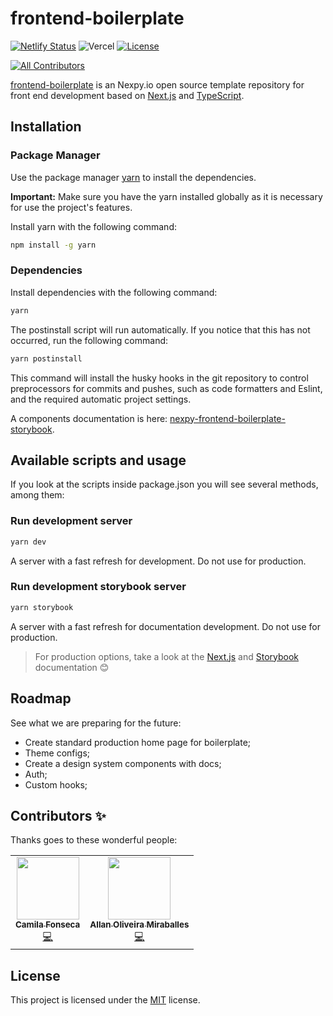 # frontend-boilerplate

[![Netlify Status](https://api.netlify.com/api/v1/badges/3e48b52d-4edf-4bb9-bdb3-bff075a249b9/deploy-status)](https://app.netlify.com/sites/nexpy-frontend-boilerplate-storybook/deploys)
![Vercel](https://therealsujitk-vercel-badge.vercel.app/?app=nexpy-frontend-boilerplate)
[![License](https://img.shields.io/github/license/nexpy-io/frontend-boilerplate?style=flat)](https://github.com/nexpy-io/frontend-boilerplate/blob/main/LICENSE)

<!-- prettier-ignore-start -->
<!-- ALL-CONTRIBUTORS-BADGE:START - Do not remove or modify this section -->
[![All Contributors](https://img.shields.io/badge/all_contributors-2-orange.svg?style=flat-square)](#contributors-)
<!-- ALL-CONTRIBUTORS-BADGE:END -->
<!-- prettier-ignore-end -->

[frontend-boilerplate](https://github.com/nexpy-io/frontend-boilerplate) is an Nexpy.io open source template repository for front end development based on [Next.js](https://github.com/vercel/next.js) and [TypeScript](https://github.com/microsoft/TypeScript).

## Installation

### Package Manager

Use the package manager [yarn](https://yarnpkg.com/getting-started/install) to install the dependencies.

**Important:** Make sure you have the yarn installed globally as it is necessary for use the project's features.

Install yarn with the following command:

```sh
npm install -g yarn
```

### Dependencies

Install dependencies with the following command:

```sh
yarn
```

The postinstall script will run automatically. If you notice that this has not occurred, run the following command:

```sh
yarn postinstall
```

This command will install the husky hooks in the git repository to control preprocessors for commits and pushes, such as code formatters and Eslint, and the required automatic project settings.

A components documentation is here: [nexpy-frontend-boilerplate-storybook](https://nexpy-frontend-boilerplate-storybook.netlify.app/).

## Available scripts and usage

If you look at the scripts inside package.json you will see several methods, among them:

### Run development server

```sh
yarn dev
```

A server with a fast refresh for development. Do not use for production.

### Run development storybook server

```sh
yarn storybook
```

A server with a fast refresh for documentation development. Do not use for production.

> For production options, take a look at the [Next.js](https://github.com/vercel/next.js) and [Storybook](https://storybook.js.org/docs/) documentation :blush:

## Roadmap

See what we are preparing for the future:

- Create standard production home page for boilerplate;
- Theme configs;
- Create a design system components with docs;
- Auth;
- Custom hooks;

## Contributors ✨

Thanks goes to these wonderful people:

<!-- ALL-CONTRIBUTORS-LIST:START - Do not remove or modify this section -->
<!-- prettier-ignore-start -->
<!-- markdownlint-disable -->
<table>
  <tr>
    <td align="center"><a href="https://github.com/camilaffonseca"><img src="https://avatars.githubusercontent.com/u/54648900?v=4?s=100" width="100px;" alt=""/><br /><sub><b>Camila Fonseca</b></sub></a><br /><a href="https://github.com/nexpy-io/frontend-boilerplate/commits?author=camilaffonseca" title="Code">💻</a></td>
    <td align="center"><a href="https://github.com/AllanOliveiraM"><img src="https://avatars.githubusercontent.com/u/41436010?v=4?s=100" width="100px;" alt=""/><br /><sub><b>Allan Oliveira Miraballes</b></sub></a><br /><a href="https://github.com/nexpy-io/frontend-boilerplate/commits?author=AllanOliveiraM" title="Code">💻</a></td>
  </tr>
</table>

<!-- markdownlint-restore -->
<!-- prettier-ignore-end -->

<!-- ALL-CONTRIBUTORS-LIST:END -->

## License

This project is licensed under the [MIT](https://choosealicense.com/licenses/mit/) license.
